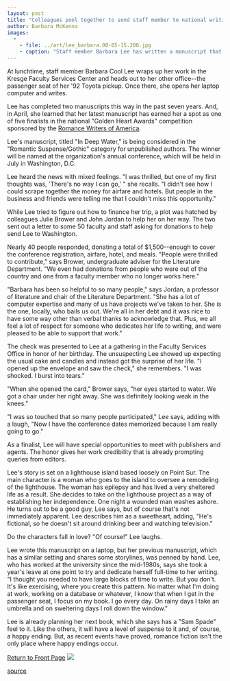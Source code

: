 ```yaml
---
layout: post
title: "Colleagues pool together to send staff member to national writing conference"
author: Barbara McKenna
images:
  -
    - file: ../art/lee_barbara.00-05-15.200.jpg
    - caption: "Staff member Barbara Lee has written a manuscript that places her among the finalists in a national competition. Lee will be able to attend the awards ceremony for that competition thanks to support from campus colleagues."
---
```


At lunchtime, staff member Barbara Cool Lee wraps up her work in the Kresge Faculty Services Center and heads out to her other office--the passenger seat of her '92 Toyota pickup. Once there, she opens her laptop computer and writes.

Lee has completed two manuscripts this way in the past seven years. And, in April, she learned that her latest manuscript has earned her a spot as one of five finalists in the national "Golden Heart Awards" competition sponsored by the [Romance Writers of America][1].

Lee's manuscript, titled "In Deep Water," is being considered in the "Romantic Suspense/Gothic" category for unpublished authors. The winner will be named at the organization's annual conference, which will be held in July in Washington, D.C.  
  
Lee heard the news with mixed feelings. "I was thrilled, but one of my first thoughts was, 'There's no way I can go,' " she recalls. "I didn't see how I could scrape together the money for airfare and hotels. But people in the business and friends were telling me that I couldn't miss this opportunity."  
  
While Lee tried to figure out how to finance her trip, a plot was hatched by colleagues Julie Brower and John Jordan to help her on her way. The two sent out a letter to some 50 faculty and staff asking for donations to help send Lee to Washington.   
  
Nearly 40 people responded, donating a total of $1,500--enough to cover the conference registration, airfare, hotel, and meals. "People were thrilled to contribute," says Brower, undergraduate adviser for the Literature Department. "We even had donations from people who were out of the country and one from a faculty member who no longer works here."  
  
"Barbara has been so helpful to so many people," says Jordan, a professor of literature and chair of the Literature Department. "She has a lot of computer expertise and many of us have projects we've taken to her. She is the one, locally, who bails us out. We're all in her debt and it was nice to have some way other than verbal thanks to acknowledge that. Plus, we all feel a lot of respect for someone who dedicates her life to writing, and were pleased to be able to support that work."  
  
The check was presented to Lee at a gathering in the Faculty Services Office in honor of her birthday. The unsuspecting Lee showed up expecting the usual cake and candles and instead got the surprise of her life. "I opened up the envelope and saw the check," she remembers. "I was shocked. I burst into tears."  
  
"When she opened the card," Brower says, "her eyes started to water. We got a chair under her right away. She was definitely looking weak in the knees."  
  
"I was so touched that so many people participated," Lee says, adding with a laugh, "Now I have the conference dates memorized because I am really going to go."   
  
As a finalist, Lee will have special opportunities to meet with publishers and agents. The honor gives her work credibility that is already prompting queries from editors.   
  
Lee's story is set on a lighthouse island based loosely on Point Sur. The main character is a woman who goes to the island to oversee a remodeling of the lighthouse. The woman has epilepsy and has lived a very sheltered life as a result. She decides to take on the lighthouse project as a way of establishing her independence. One night a wounded man washes ashore. He turns out to be a good guy, Lee says, but of course that's not immediately apparent. Lee describes him as a sweetheart, adding, "He's fictional, so he doesn't sit around drinking beer and watching television."

Do the characters fall in love? "Of course!" Lee laughs.   
  
Lee wrote this manuscript on a laptop, but her previous manuscript, which has a similar setting and shares some storylines, was penned by hand. Lee, who has worked at the university since the mid-1980s, says she took a year's leave at one point to try and dedicate herself full-time to her writing. "I thought you needed to have large blocks of time to write. But you don't. It's like exercising, where you create this pattern. No matter what I'm doing at work, working on a database or whatever, I know that when I get in the passenger seat, I focus on my book. I go every day. On rainy days I take an umbrella and on sweltering days I roll down the window."  
  
Lee is already planning her next book, which she says has a "Sam Spade" feel to it. Like the others, it will have a level of suspense to it and, of course, a happy ending. But, as recent events have proved, romance fiction isn't the only place where happy endings occur.

  
[Return to Front Page][2] ![ ][3]

[1]: http://www.rwanational.com/golden_heart2.stm
[2]: ../../index.html
[3]: ../../images/trans.gif

[source](http://www1.ucsc.edu/currents/99-00/05-15/romance.html "Permalink to romance")

